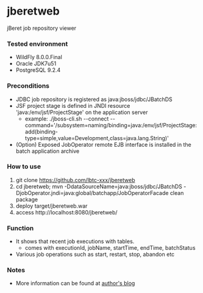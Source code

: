 jberetweb
=========

jBeret job repository viewer

### Tested environment

- WildFly 8.0.0.Final
- Oracle JDK7u51
- PostgreSQL 9.2.4

### Preconditions

- JDBC job repository is registered as java:jboss/jdbc/JBatchDS
- JSF project stage is defined in JNDI resource 'java:/env/jsf/ProjectStage' on the application server
    - example: ./jboss-cli.sh --connect --command='/subsystem=naming/binding=java\:\/env\/jsf\/ProjectStage:add(binding-type=simple,value=Development,class=java.lang.String)'
- (Option) Exposed JobOperator remote EJB interface is installed in the batch application archive

### How to use

1. git clone https://github.com/lbtc-xxx/jberetweb
2. cd jberetweb; mvn -DdataSourceName=java:jboss/jdbc/JBatchDS -DjobOperator.jndi=java:global/batchapp/JobOperatorFacade clean package
3. deploy target/jberetweb.war
4. access http://localhost:8080/jberetweb/

### Function

- It shows that recent job executions with tables.
    - comes with executionId, jobName, startTime, endTime, batchStatus
- Various job operations such as start, restart, stop, abandon etc

### Notes

- More information can be found at [author's blog](http://www.nailedtothex.org/roller/kyle/category/jberetweb)